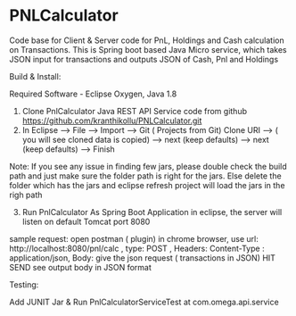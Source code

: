 # PNLCalculator
Code base for Client & Server code for PnL, Holdings and Cash calculation on Transactions.
This is Spring boot based Java Micro service, which takes JSON input for transactions and outputs JSON of Cash, Pnl and Holdings

Build & Install:

Required Software - Eclipse Oxygen, Java 1.8
1) Clone PnlCalculator Java REST API Service code from github https://github.com/kranthikollu/PNLCalculator.git
2) In Eclipse --> File --> Import --> Git ( Projects from Git) Clone URI --> ( you will see cloned data is copied) --> next (keep defaults) --> next (keep defaults) --> Finish

Note: If you see any issue in finding few jars, please double check the build path and just make sure the folder path is right for the jars. Else delete the folder which has the jars and eclipse refresh project will load the jars in the righ path

3) Run PnlCalculator As Spring Boot Application in eclipse, the server will listen on default Tomcat port 8080

sample request: open postman ( plugin) in chrome browser, use 
url:  http://localhost:8080/pnl/calc , 
type: POST , 
Headers: Content-Type : application/json, 
Body: give the json request ( transactions in JSON)
HIT SEND
see output body in JSON format


Testing:

Add JUNIT Jar & Run PnlCalculatorServiceTest at  com.omega.api.service



